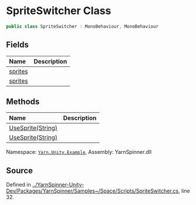 # SpriteSwitcher Class


```csharp
public class SpriteSwitcher : MonoBehaviour, MonoBehaviour
```



## Fields
|Name|Description|
|:---|:---|
|[sprites](/api/csharp/yarn.unity.example/spriteswitcher.sprites.md)||
|[sprites](/api/csharp/yarn.unity.example/spriteswitcher.sprites.md)||
## Methods
|Name|Description|
|:---|:---|
|[UseSprite(String)](/api/csharp/yarn.unity.example/spriteswitcher.usesprite-system.string-.md)||
|[UseSprite(String)](/api/csharp/yarn.unity.example/spriteswitcher.usesprite-system.string-.md)||
<div class="class-metadata">

Namespace: [`Yarn.Unity.Example`](/api/csharp/yarn.unity.example/README.md), Assembly: YarnSpinner.dll
</div>

## Source
Defined in [../YarnSpinner-Unity-Dev/Packages/YarnSpinner/Samples~/Space/Scripts/SpriteSwitcher.cs](https://github.com/YarnSpinnerTool/YarnSpinner-Unity//blob/develop/Samples~/Space/Scripts/SpriteSwitcher.cs#L32), line 32.
